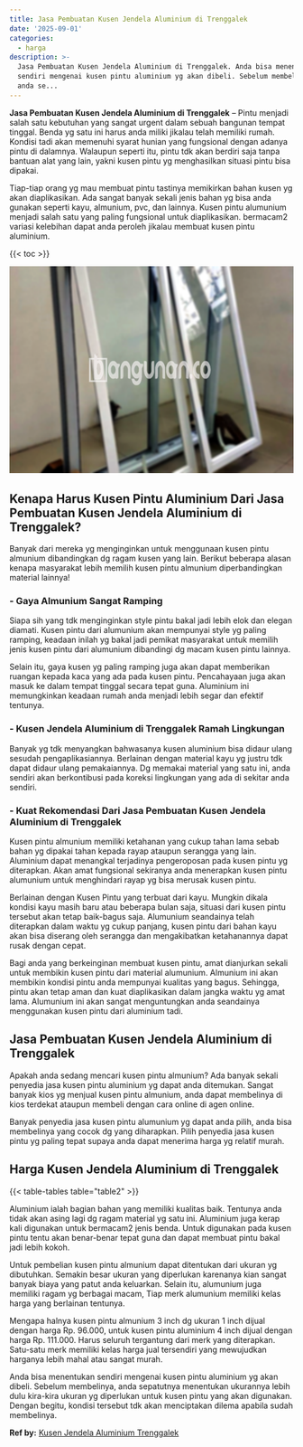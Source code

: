 ```yaml
---
title: Jasa Pembuatan Kusen Jendela Aluminium di Trenggalek
date: '2025-09-01'
categories:
  - harga
description: >-
  Jasa Pembuatan Kusen Jendela Aluminium di Trenggalek. Anda bisa menentukan
  sendiri mengenai kusen pintu aluminium yg akan dibeli. Sebelum membelinya,
  anda se...
---
```


**Jasa Pembuatan Kusen Jendela Aluminium di Trenggalek** – Pintu menjadi salah satu kebutuhan yang sangat urgent dalam sebuah bangunan tempat tinggal. Benda yg satu ini harus anda miliki jikalau telah memiliki rumah. Kondisi tadi akan memenuhi syarat hunian yang fungsional dengan adanya pintu di dalamnya. Walaupun seperti itu, pintu tdk akan berdiri saja tanpa bantuan alat yang lain, yakni kusen pintu yg menghasilkan situasi pintu bisa dipakai.

Tiap-tiap orang yg mau membuat pintu tastinya memikirkan bahan kusen yg akan diaplikasikan. Ada sangat banyak sekali jenis bahan yg bisa anda gunakan seperti kayu, almunium, pvc, dan lainnya. Kusen pintu alumunium menjadi salah satu yang paling fungsional untuk diaplikasikan. bermacam2 variasi kelebihan dapat anda peroleh jikalau membuat kusen pintu aluminium.

{{< toc >}}

![Jasa Pembuatan Kusen Jendela Aluminium di Trenggalek](/images/harga-kusen-jendela-alumunium-22.png)

## Kenapa Harus Kusen Pintu Aluminium Dari Jasa Pembuatan Kusen Jendela Aluminium di Trenggalek?

Banyak dari mereka yg menginginkan untuk menggunaan kusen pintu almunium dibandingkan dg ragam kusen yang lain. Berikut beberapa alasan kenapa masyarakat lebih memilih kusen pintu almunium diperbandingkan material lainnya!

### \- Gaya Almunium Sangat Ramping

Siapa sih yang tdk menginginkan style pintu bakal jadi lebih elok dan elegan diamati. Kusen pintu dari alumunium akan mempunyai style yg paling ramping, keadaan inilah yg bakal jadi pemikat masyarakat untuk memilih jenis kusen pintu dari alumunium dibandingi dg macam kusen pintu lainnya.

Selain itu, gaya kusen yg paling ramping juga akan dapat memberikan ruangan kepada kaca yang ada pada kusen pintu. Pencahayaan juga akan masuk ke dalam tempat tinggal secara tepat guna. Aluminium ini memungkinkan keadaan rumah anda menjadi lebih segar dan efektif tentunya.

### \- Kusen Jendela Aluminium di Trenggalek Ramah Lingkungan

Banyak yg tdk menyangkan bahwasanya kusen aluminium bisa didaur ulang sesudah pengaplikasiannya. Berlainan dengan material kayu yg justru tdk dapat didaur ulang pemakaiannya. Dg memakai material yang satu ini, anda sendiri akan berkontibusi pada koreksi lingkungan yang ada di sekitar anda sendiri.

### \- Kuat Rekomendasi Dari Jasa Pembuatan Kusen Jendela Aluminium di Trenggalek

Kusen pintu almunium memiliki ketahanan yang cukup tahan lama sebab bahan yg dipakai tahan kepada rayap ataupun serangga yang lain. Aluminium dapat menangkal terjadinya pengeroposan pada kusen pintu yg diterapkan. Akan amat fungsional sekiranya anda menerapkan kusen pintu alumunium untuk menghindari rayap yg bisa merusak kusen pintu.

Berlainan dengan Kusen Pintu yang terbuat dari kayu. Mungkin dikala kondisi kayu masih baru atau beberapa bulan saja, situasi dari kusen pintu tersebut akan tetap baik-bagus saja. Alumunium seandainya telah diterapkan dalam waktu yg cukup panjang, kusen pintu dari bahan kayu akan bisa diserang oleh serangga dan mengakibatkan ketahanannya dapat rusak dengan cepat.

Bagi anda yang berkeinginan membuat kusen pintu, amat dianjurkan sekali untuk membikin kusen pintu dari material alumunium. Almunium ini akan membikin kondisi pintu anda mempunyai kualitas yang bagus. Sehingga, pintu akan tetap aman dan kuat diaplikasikan dalam jangka waktu yg amat lama. Alumunium ini akan sangat menguntungkan anda seandainya menggunakan kusen pintu dari aluminium tadi.

## Jasa Pembuatan Kusen Jendela Aluminium di Trenggalek

Apakah anda sedang mencari kusen pintu almunium? Ada banyak sekali penyedia jasa kusen pintu aluminium yg dapat anda ditemukan. Sangat banyak kios yg menjual kusen pintu almunium, anda dapat membelinya di kios terdekat ataupun membeli dengan cara online di agen online.

Banyak penyedia jasa kusen pintu alumunium yg dapat anda pilih, anda bisa membelinya yang cocok dg yang diharapkan. Pilih penyedia jasa kusen pintu yg paling tepat supaya anda dapat menerima harga yg relatif murah.

## Harga Kusen Jendela Aluminium di Trenggalek

{{< table-tables table="table2" >}}

Aluminium ialah bagian bahan yang memiliki kualitas baik. Tentunya anda tidak akan asing lagi dg ragam material yg satu ini. Aluminium juga kerap kali digunakan untuk bermacam2 jenis benda. Untuk digunakan pada kusen pintu tentu akan benar-benar tepat guna dan dapat membuat pintu bakal jadi lebih kokoh.

Untuk pembelian kusen pintu almunium dapat ditentukan dari ukuran yg dibutuhkan. Semakin besar ukuran yang diperlukan karenanya kian sangat banyak biaya yang patut anda keluarkan. Selain itu, alumunium juga memiliki ragam yg berbagai macam, Tiap merk alumunium memiliki kelas harga yang berlainan tentunya.

Mengapa halnya kusen pintu almunium 3 inch dg ukuran 1 inch dijual dengan harga Rp. 96.000, untuk kusen pintu aluminium 4 inch dijual dengan harga Rp. 111.000. Harus seluruh tergantung dari merk yang diterapkan. Satu-satu merk memiliki kelas harga jual tersendiri yang mewujudkan harganya lebih mahal atau sangat murah.

Anda bisa menentukan sendiri mengenai kusen pintu aluminium yg akan dibeli. Sebelum membelinya, anda sepatutnya menentukan ukurannya lebih dulu kira-kira ukuran yg diperlukan untuk kusen pintu yang akan digunakan. Dengan begitu, kondisi tersebut tdk akan menciptakan dilema apabila sudah membelinya.

**Ref by:** [Kusen Jendela Aluminium Trenggalek](https://id.wikipedia.org/wiki/Kusen)
